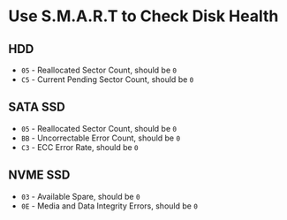# Use S.M.A.R.T to Check Disk Health

## HDD
* `05` - Reallocated Sector Count, should be `0`
* `C5` - Current Pending Sector Count, should be `0`

## SATA SSD
* `05` - Reallocated Sector Count, should be `0`
* `BB` - Uncorrectable Error Count, should be `0`
* `C3` - ECC Error Rate, should be `0`

## NVME SSD
* `03` - Available Spare, should be `0`
* `0E` - Media and Data Integrity Errors, should be `0`
